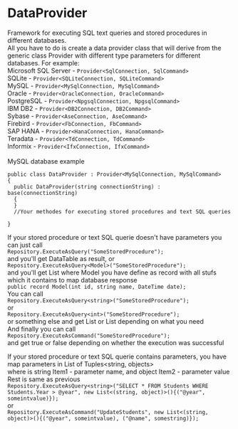 # DataProvider
Framework for executing SQL text queries and stored procedures in different databases.<br/>
All you have to do is create a data provider class that will derive from the generic class Provider with different type parameters for different databases. 
For example:<br/>
Microsoft SQL Server - `Provider<SqlConnection, SqlCommand>`<br/>
SQLite - `Provider<SQLiteConnection, SQLiteCommand>`<br/>
MySQL - `Provider<MySqlConnection, MySqlCommand>`<br/>
Oracle - `Provider<OracleConnection, OracleCommand>`<br/>
PostgreSQL - `Provider<NpgsqlConnection, NpgsqlCommand>`<br/>
IBM DB2 - `Provider<DB2Connection, DB2Command>`<br/>
Sybase - `Provider<AseConnection, AseCommand>`<br/>
Firebird - `Provider<FbConnection, FbCommand>`<br/>
SAP HANA - `Provider<HanaConnection, HanaCommand>`<br/>
Teradata - `Provider<TdConnection, TdCommand>`<br/>
Informix - `Provider<IfxConnection, IfxCommand>`<br/>
<br/>
MySQL database example<br/>
```
public class DataProvider : Provider<MySqlConnection, MySqlCommand>
{
  public DataProvider(string connectionString) : base(connectionString)
  {
  }
  //Your methodes for executing stored procedures and text SQL queries
  
}
```
If your stored procedure or text SQL querie doesn't have parameters you can just call<br/> 
`Repository.ExecuteAsQuery("SomeStoredProcedure");`<br/> 
and you'll get DataTable as result, or<br/> 
`Repository.ExecuteAsQuery<Model>("SomeStoredProcedure");`<br/> 
and you'll get List<Model> where Model you have define as record with all stufs which it contains to map database response<br/>
`public record Model(int id, string name, DateTime date);`<br/>
You can call<br/> 
`Repository.ExecuteAsQuery<string>("SomeStoredProcedure");`<br/> 
or<br/> 
`Repository.ExecuteAsQuery<int>("SomeStoredProcedure");`<br/> 
or something else and get List<string> or List<int> depending on what you need<br/>
And finally you can call<br/> 
`Repository.ExecuteAsCommand("SomeStoredProcedure");`<br/> 
and get true or false depending on whether the execution was successful<br/>

If your stored procedure or text SQL querie contains parameters, you have map parameters in List of Tuples<string, objects><br/>
where is string Item1 - parameter name, and object Item2 - parameter value<br/>
Rest is same as previous<br/>
`Repository.ExecuteAsQuery<string>("SELECT * FROM Students WHERE Students.Year > @year", new List<(string, object)>(){("@year", someintvalue)});`<br/>
or<br/>
`Repository.ExecuteAsCommand("UpdateStudents", new List<(string, object)>(){("@year", someintvalue), ("@name", somestring)});`<br/>
